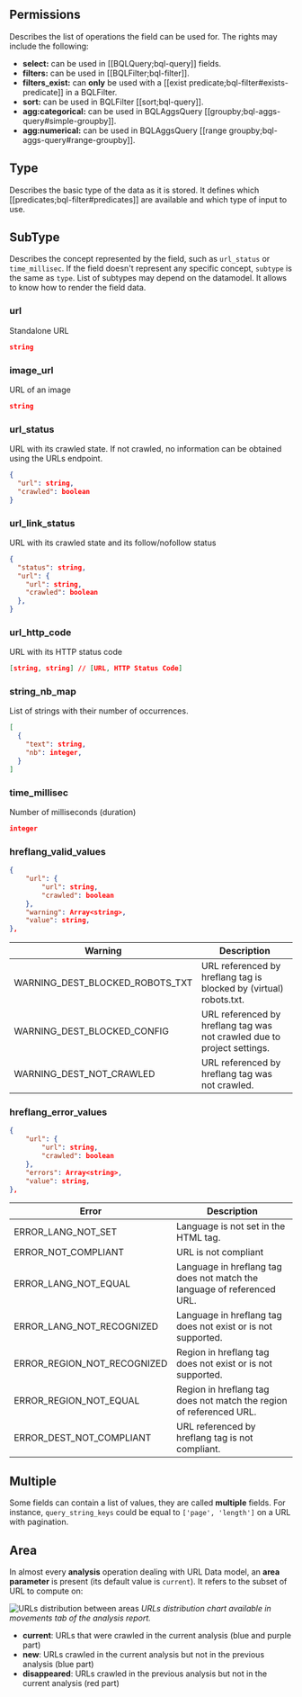 ## Permissions
Describes the list of operations the field can be used for. The rights may include the following:
- **select:** can be used in [[BQLQuery;bql-query]] fields.
- **filters:** can be used in [[BQLFilter;bql-filter]].
- **filters_exist:** can **only** be used with a [[exist predicate;bql-filter#exists-predicate]] in a BQLFilter.
- **sort:** can be used in BQLFilter [[sort;bql-query]].
- **agg:categorical:** can be used in BQLAggsQuery [[groupby;bql-aggs-query#simple-groupby]].
- **agg:numerical:** can be used in BQLAggsQuery [[range groupby;bql-aggs-query#range-groupby]].


## Type
Describes the basic type of the data as it is stored. It defines which [[predicates;bql-filter#predicates]] are available and which type of input to use.


## SubType

Describes the concept represented by the field, such as `url_status` or `time_millisec`. If the field doesn't represent any specific concept, `subtype` is the same as `type`. List of subtypes may depend on the datamodel. It allows to know how to render the field data.


### url
Standalone URL
```JSON
string
```

### image_url
URL of an image
```JSON
string
```

### url_status
URL with its crawled state. If not crawled, no information can be obtained using the URLs endpoint.
```JSON
{
  "url": string,
  "crawled": boolean
}
```

### url_link_status
URL with its crawled state and its follow/nofollow status
```JSON
{
  "status": string,
  "url": {
    "url": string,
    "crawled": boolean
  },
}
```

### url_http_code
URL with its HTTP status code
```JSON
[string, string] // [URL, HTTP Status Code]
```

### string_nb_map
List of strings with their number of occurrences.
```JSON
[
  {
    "text": string,
    "nb": integer,
  }
]
```

### time_millisec
Number of milliseconds (duration)
```JSON
integer
```

### hreflang_valid_values

```JSON
{
    "url": {
        "url": string,
        "crawled": boolean
    },
    "warning": Array<string>,
    "value": string,
},
```

Warning | Description
--- | ---
WARNING_DEST_BLOCKED_ROBOTS_TXT | URL referenced by hreflang tag is blocked by (virtual) robots.txt.
WARNING_DEST_BLOCKED_CONFIG | URL referenced by hreflang tag was not crawled due to project settings.
WARNING_DEST_NOT_CRAWLED | URL referenced by hreflang tag was not crawled.

### hreflang_error_values

```JSON
{
    "url": {
        "url": string,
        "crawled": boolean
    },
    "errors": Array<string>,
    "value": string,
},
```

Error | Description
--- | ---
ERROR_LANG_NOT_SET | Language is not set in the HTML tag.
ERROR_NOT_COMPLIANT | URL is not compliant
ERROR_LANG_NOT_EQUAL | Language in hreflang tag does not match the language of referenced URL.
ERROR_LANG_NOT_RECOGNIZED | Language in hreflang tag does not exist or is not supported.
ERROR_REGION_NOT_RECOGNIZED | Region in hreflang tag does not exist or is not supported.
ERROR_REGION_NOT_EQUAL | Region in hreflang tag does not match the region of referenced URL.
ERROR_DEST_NOT_COMPLIANT | URL referenced by hreflang tag is not compliant.


## Multiple
Some fields can contain a list of values, they are called **multiple** fields. For instance, `query_string_keys` could be equal to `['page', 'length']` on a URL with pagination.


## Area
In almost every **analysis** operation dealing with URL Data model, an **area parameter** is present (its default value is `current`). It refers to the subset of URL to compute on:

![URLs distribution between areas](https://cloud.githubusercontent.com/assets/1886834/12196436/df1d2632-b5fe-11e5-9f7a-04197d49a49f.png)
*URLs distribution chart available in movements tab of the analysis report.*

- **current**: URLs that were crawled in the current analysis (blue and purple part)
- **new**: URLs crawled in the current analysis but not in the previous analysis (blue part)
- **disappeared**: URLs crawled in the previous analysis but not in the current analysis (red part)
